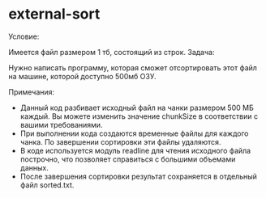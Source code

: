 # external-sort

Условие:

Имеется файл размером 1 тб, состоящий из строк.
Задача:

Нужно написать программу, которая сможет отсортировать этот файл на машине, которой доступно 500мб ОЗУ.


Примечания:

* Данный код разбивает исходный файл на чанки размером 500 МБ каждый. Вы можете изменить значение chunkSize в соответствии с вашими требованиями.
* При выполнении кода создаются временные файлы для каждого чанка. По завершении сортировки эти файлы удаляются.
* В коде используется модуль readline для чтения исходного файла построчно, что позволяет справиться с большими объемами данных.
* После завершения сортировки результат сохраняется в отдельный файл sorted.txt.